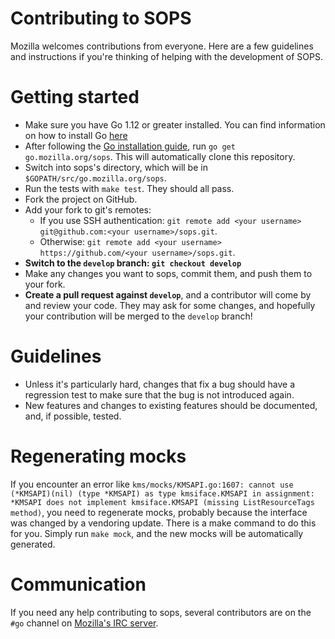# Contributing to SOPS

Mozilla welcomes contributions from everyone. Here are a few guidelines and instructions if you're thinking of helping with the development of SOPS.

# Getting started

* Make sure you have Go 1.12 or greater installed. You can find information on how to install Go [here](https://golang.org/dl/)
* After following the [Go installation guide](https://golang.org/doc/install), run `go get go.mozilla.org/sops`. This will automatically clone this repository.
* Switch into sops's directory, which will be in `$GOPATH/src/go.mozilla.org/sops`.
* Run the tests with `make test`. They should all pass.
* Fork the project on GitHub.
* Add your fork to git's remotes:
  * If you use SSH authentication: `git remote add <your username> git@github.com:<your username>/sops.git`.
  * Otherwise: `git remote add <your username> https://github.com/<your username>/sops.git`.
* **Switch to the `develop` branch: `git checkout develop`**
* Make any changes you want to sops, commit them, and push them to your fork.
* **Create a pull request against `develop`**, and a contributor will come by and review your code. They may ask for some changes, and hopefully your contribution will be merged to the `develop` branch!

# Guidelines

* Unless it's particularly hard, changes that fix a bug should have a regression test to make sure that the bug is not introduced again.
* New features and changes to existing features should be documented, and, if possible, tested.

# Regenerating mocks

If you encounter an error like `kms/mocks/KMSAPI.go:1607: cannot use (*KMSAPI)(nil) (type *KMSAPI) as type kmsiface.KMSAPI in assignment: *KMSAPI does not implement kmsiface.KMSAPI (missing ListResourceTags method)`, you need to regenerate mocks, probably because the interface was changed by a vendoring update. There is a make command to do this for you. Simply run `make mock`, and the new mocks will be automatically generated.

# Communication

If you need any help contributing to sops, several contributors are on the `#go` channel on [Mozilla's IRC server](https://wiki.mozilla.org/IRC).
